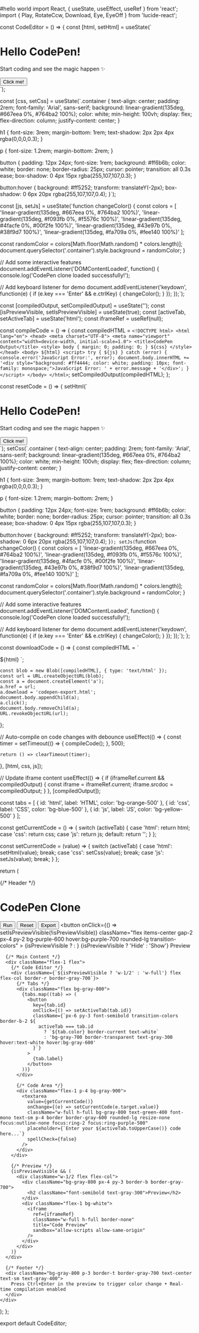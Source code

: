 #hello world
import React, { useState, useEffect, useRef } from 'react';
import { Play, RotateCcw, Download, Eye, EyeOff } from 'lucide-react';

const CodeEditor = () => {
  const [html, setHtml] = useState(`<div class="container">
  <h1>Hello CodePen!</h1>
  <p>Start coding and see the magic happen ✨</p>
  <button onclick="changeColor()">Click me!</button>
</div>`);
  
  const [css, setCss] = useState(`.container {
  text-align: center;
  padding: 2rem;
  font-family: 'Arial', sans-serif;
  background: linear-gradient(135deg, #667eea 0%, #764ba2 100%);
  color: white;
  min-height: 100vh;
  display: flex;
  flex-direction: column;
  justify-content: center;
}

h1 {
  font-size: 3rem;
  margin-bottom: 1rem;
  text-shadow: 2px 2px 4px rgba(0,0,0,0.3);
}

p {
  font-size: 1.2rem;
  margin-bottom: 2rem;
}

button {
  padding: 12px 24px;
  font-size: 1rem;
  background: #ff6b6b;
  color: white;
  border: none;
  border-radius: 25px;
  cursor: pointer;
  transition: all 0.3s ease;
  box-shadow: 0 4px 15px rgba(255,107,107,0.3);
}

button:hover {
  background: #ff5252;
  transform: translateY(-2px);
  box-shadow: 0 6px 20px rgba(255,107,107,0.4);
}`);
  
  const [js, setJs] = useState(`function changeColor() {
  const colors = [
    'linear-gradient(135deg, #667eea 0%, #764ba2 100%)',
    'linear-gradient(135deg, #f093fb 0%, #f5576c 100%)',
    'linear-gradient(135deg, #4facfe 0%, #00f2fe 100%)',
    'linear-gradient(135deg, #43e97b 0%, #38f9d7 100%)',
    'linear-gradient(135deg, #fa709a 0%, #fee140 100%)'
  ];
  
  const randomColor = colors[Math.floor(Math.random() * colors.length)];
  document.querySelector('.container').style.background = randomColor;
}

// Add some interactive features
document.addEventListener('DOMContentLoaded', function() {
  console.log('CodePen clone loaded successfully!');
  
  // Add keyboard listener for demo
  document.addEventListener('keydown', function(e) {
    if (e.key === 'Enter' && e.ctrlKey) {
      changeColor();
    }
  });
});`);

  const [compiledOutput, setCompiledOutput] = useState('');
  const [isPreviewVisible, setIsPreviewVisible] = useState(true);
  const [activeTab, setActiveTab] = useState('html');
  const iframeRef = useRef(null);

  const compileCode = () => {
    const compiledHTML = `
      <!DOCTYPE html>
      <html lang="en">
      <head>
        <meta charset="UTF-8">
        <meta name="viewport" content="width=device-width, initial-scale=1.0">
        <title>CodePen Output</title>
        <style>
          body { margin: 0; padding: 0; }
          ${css}
        </style>
      </head>
      <body>
        ${html}
        <script>
          try {
            ${js}
          } catch (error) {
            console.error('JavaScript Error:', error);
            document.body.innerHTML += '<div style="background: #ff4444; color: white; padding: 10px; font-family: monospace;">JavaScript Error: ' + error.message + '</div>';
          }
        </script>
      </body>
      </html>
    `;
    setCompiledOutput(compiledHTML);
  };

  const resetCode = () => {
    setHtml(`<div class="container">
  <h1>Hello CodePen!</h1>
  <p>Start coding and see the magic happen ✨</p>
  <button onclick="changeColor()">Click me!</button>
</div>`);
    setCss(`.container {
  text-align: center;
  padding: 2rem;
  font-family: 'Arial', sans-serif;
  background: linear-gradient(135deg, #667eea 0%, #764ba2 100%);
  color: white;
  min-height: 100vh;
  display: flex;
  flex-direction: column;
  justify-content: center;
}

h1 {
  font-size: 3rem;
  margin-bottom: 1rem;
  text-shadow: 2px 2px 4px rgba(0,0,0,0.3);
}

p {
  font-size: 1.2rem;
  margin-bottom: 2rem;
}

button {
  padding: 12px 24px;
  font-size: 1rem;
  background: #ff6b6b;
  color: white;
  border: none;
  border-radius: 25px;
  cursor: pointer;
  transition: all 0.3s ease;
  box-shadow: 0 4px 15px rgba(255,107,107,0.3);
}

button:hover {
  background: #ff5252;
  transform: translateY(-2px);
  box-shadow: 0 6px 20px rgba(255,107,107,0.4);
}`);
    setJs(`function changeColor() {
  const colors = [
    'linear-gradient(135deg, #667eea 0%, #764ba2 100%)',
    'linear-gradient(135deg, #f093fb 0%, #f5576c 100%)',
    'linear-gradient(135deg, #4facfe 0%, #00f2fe 100%)',
    'linear-gradient(135deg, #43e97b 0%, #38f9d7 100%)',
    'linear-gradient(135deg, #fa709a 0%, #fee140 100%)'
  ];
  
  const randomColor = colors[Math.floor(Math.random() * colors.length)];
  document.querySelector('.container').style.background = randomColor;
}

// Add some interactive features
document.addEventListener('DOMContentLoaded', function() {
  console.log('CodePen clone loaded successfully!');
  
  // Add keyboard listener for demo
  document.addEventListener('keydown', function(e) {
    if (e.key === 'Enter' && e.ctrlKey) {
      changeColor();
    }
  });
});`);
  };

  const downloadCode = () => {
    const compiledHTML = `<!DOCTYPE html>
<html lang="en">
<head>
  <meta charset="UTF-8">
  <meta name="viewport" content="width=device-width, initial-scale=1.0">
  <title>CodePen Export</title>
  <style>
    body { margin: 0; padding: 0; }
    ${css}
  </style>
</head>
<body>
  ${html}
  <script>
    ${js}
  </script>
</body>
</html>`;

    const blob = new Blob([compiledHTML], { type: 'text/html' });
    const url = URL.createObjectURL(blob);
    const a = document.createElement('a');
    a.href = url;
    a.download = 'codepen-export.html';
    document.body.appendChild(a);
    a.click();
    document.body.removeChild(a);
    URL.revokeObjectURL(url);
  };

  // Auto-compile on code changes with debounce
  useEffect(() => {
    const timer = setTimeout(() => {
      compileCode();
    }, 500);

    return () => clearTimeout(timer);
  }, [html, css, js]);

  // Update iframe content
  useEffect(() => {
    if (iframeRef.current && compiledOutput) {
      const iframe = iframeRef.current;
      iframe.srcdoc = compiledOutput;
    }
  }, [compiledOutput]);

  const tabs = [
    { id: 'html', label: 'HTML', color: 'bg-orange-500' },
    { id: 'css', label: 'CSS', color: 'bg-blue-500' },
    { id: 'js', label: 'JS', color: 'bg-yellow-500' }
  ];

  const getCurrentCode = () => {
    switch (activeTab) {
      case 'html': return html;
      case 'css': return css;
      case 'js': return js;
      default: return '';
    }
  };

  const setCurrentCode = (value) => {
    switch (activeTab) {
      case 'html': setHtml(value); break;
      case 'css': setCss(value); break;
      case 'js': setJs(value); break;
    }
  };

  return (
    <div className="min-h-screen bg-gray-900 text-white flex flex-col">
      {/* Header */}
      <div className="bg-gray-800 p-4 border-b border-gray-700">
        <div className="flex justify-between items-center">
          <h1 className="text-2xl font-bold bg-gradient-to-r from-purple-400 to-pink-400 bg-clip-text text-transparent">
            CodePen Clone
          </h1>
          <div className="flex gap-2">
            <button
              onClick={compileCode}
              className="flex items-center gap-2 px-4 py-2 bg-green-600 hover:bg-green-700 rounded-lg transition-colors"
            >
              <Play size={16} />
              Run
            </button>
            <button
              onClick={resetCode}
              className="flex items-center gap-2 px-4 py-2 bg-gray-600 hover:bg-gray-700 rounded-lg transition-colors"
            >
              <RotateCcw size={16} />
              Reset
            </button>
            <button
              onClick={downloadCode}
              className="flex items-center gap-2 px-4 py-2 bg-blue-600 hover:bg-blue-700 rounded-lg transition-colors"
            >
              <Download size={16} />
              Export
            </button>
            <button
              onClick={() => setIsPreviewVisible(!isPreviewVisible)}
              className="flex items-center gap-2 px-4 py-2 bg-purple-600 hover:bg-purple-700 rounded-lg transition-colors"
            >
              {isPreviewVisible ? <EyeOff size={16} /> : <Eye size={16} />}
              {isPreviewVisible ? 'Hide' : 'Show'} Preview
            </button>
          </div>
        </div>
      </div>

      {/* Main Content */}
      <div className="flex-1 flex">
        {/* Code Editor */}
        <div className={`${isPreviewVisible ? 'w-1/2' : 'w-full'} flex flex-col border-r border-gray-700`}>
          {/* Tabs */}
          <div className="flex bg-gray-800">
            {tabs.map((tab) => (
              <button
                key={tab.id}
                onClick={() => setActiveTab(tab.id)}
                className={`px-6 py-3 font-semibold transition-colors border-b-2 ${
                  activeTab === tab.id
                    ? `${tab.color} border-current text-white`
                    : 'bg-gray-700 border-transparent text-gray-300 hover:text-white hover:bg-gray-600'
                }`}
              >
                {tab.label}
              </button>
            ))}
          </div>
          
          {/* Code Area */}
          <div className="flex-1 p-4 bg-gray-900">
            <textarea
              value={getCurrentCode()}
              onChange={(e) => setCurrentCode(e.target.value)}
              className="w-full h-full bg-gray-800 text-green-400 font-mono text-sm p-4 border border-gray-600 rounded-lg resize-none focus:outline-none focus:ring-2 focus:ring-purple-500"
              placeholder={`Enter your ${activeTab.toUpperCase()} code here...`}
              spellCheck={false}
            />
          </div>
        </div>

        {/* Preview */}
        {isPreviewVisible && (
          <div className="w-1/2 flex flex-col">
            <div className="bg-gray-800 px-4 py-3 border-b border-gray-700">
              <h2 className="font-semibold text-gray-300">Preview</h2>
            </div>
            <div className="flex-1 bg-white">
              <iframe
                ref={iframeRef}
                className="w-full h-full border-none"
                title="Code Preview"
                sandbox="allow-scripts allow-same-origin"
              />
            </div>
          </div>
        )}
      </div>

      {/* Footer */}
      <div className="bg-gray-800 p-3 border-t border-gray-700 text-center text-sm text-gray-400">
        Press Ctrl+Enter in the preview to trigger color change • Real-time compilation enabled
      </div>
    </div>
  );
};

export default CodeEditor;
